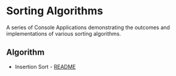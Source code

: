 # Sorting Algorithms

A series of Console Applications demonstrating the outcomes and implementations of various sorting algorithms.

## Algorithm

* Insertion Sort - [README](/DataStructures/Sorting_Algorithms/Insertion/README.md)
